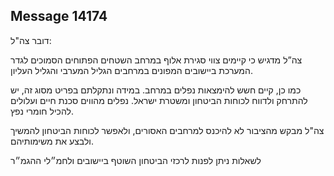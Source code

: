 ## Message 14174

דובר צה"ל:

צה”ל מדגיש כי קיימים צווי סגירת אלוף במרחב השטחים הפתוחים הסמוכים לגדר המערכת ביישובים המפונים במרחבים הגליל המערבי והגליל העליון.

כמו כן, קיים חשש להימצאות נפלים במרחב. במידה ונתקלתם בפריט מסוג זה, יש להתרחק ולדווח לכוחות הביטחון ומשטרת ישראל. נפלים מהווים סכנת חיים ועלולים להכיל חומרי נפץ.

צה"ל מבקש מהציבור לא להיכנס למרחבים האסורים, ולאפשר לכוחות הביטחון להמשיך ולבצע את משימותיהם.

לשאלות ניתן לפנות לרכזי הביטחון השוטף ביישובים ולחמ״לי ההגמ״ר

